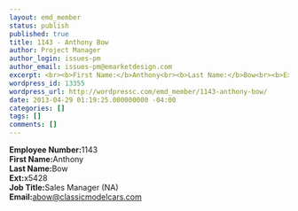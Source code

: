 ```yaml
---
layout: emd_member
status: publish
published: true
title: 1143 - Anthony Bow
author: Project Manager
author_login: issues-pm
author_email: issues-pm@emarketdesign.com
excerpt: <br><b>First Name:</b>Anthony<br><b>Last Name:</b>Bow<br><b>Ext:</b>x5428
wordpress_id: 13355
wordpress_url: http://wordpressc.com/emd_member/1143-anthony-bow/
date: 2013-04-29 01:19:25.000000000 -04:00
categories: []
tags: []
comments: []
---
```

<b>Employee Number:</b>1143<br><b>First Name:</b>Anthony<br><b>Last Name:</b>Bow<br><b>Ext:</b>x5428<br><b>Job Title:</b>Sales Manager (NA)<br><b>Email:</b>abow@classicmodelcars.com
